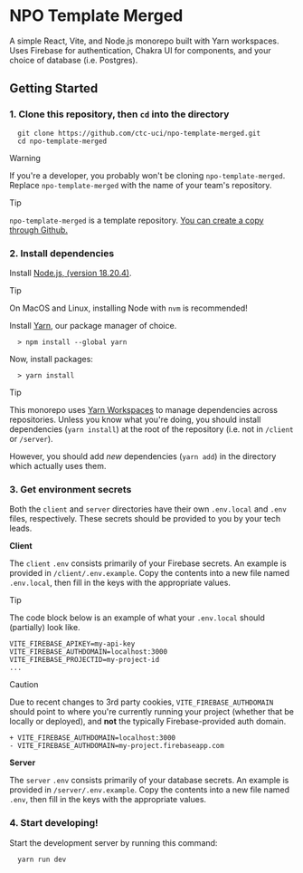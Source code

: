 # NPO Template Merged

A simple React, Vite, and Node.js monorepo built with Yarn workspaces. Uses Firebase for authentication, Chakra UI for components, and your choice of database (i.e. Postgres).

## Getting Started

### 1. Clone this repository, then `cd` into the directory

```shell
  git clone https://github.com/ctc-uci/npo-template-merged.git
  cd npo-template-merged
```

> [!WARNING]
> If you're a developer, you probably won't be cloning `npo-template-merged`. Replace `npo-template-merged` with the name of your team's repository.

> [!TIP]
> `npo-template-merged` is a template repository. [You can create a copy through Github.](https://docs.github.com/en/repositories/creating-and-managing-repositories/creating-a-repository-from-a-template)

### 2. Install dependencies

Install [Node.js, (version 18.20.4)](https://nodejs.org/en/download/package-manager). 

> [!TIP]
> On MacOS and Linux, installing Node with `nvm` is recommended!

Install [Yarn](https://classic.yarnpkg.com/lang/en/), our package manager of choice.

```shell
  > npm install --global yarn
```

Now, install packages:

```shell
  > yarn install
```

> [!TIP]
> This monorepo uses [Yarn Workspaces](https://classic.yarnpkg.com/lang/en/docs/workspaces/) to manage dependencies across repositories. Unless you know what you're doing, you should install dependencies (`yarn install`) at the root of the repository (i.e. not in `/client` or `/server`).
> 
> However, you should add _new_ dependencies (`yarn add`) in the directory which actually uses them.

### 3. Get environment secrets

Both the `client` and `server` directories have their own `.env.local` and `.env` files, respectively. These secrets should be provided to you by your tech leads. 

**Client**

The `client` `.env` consists primarily of your Firebase secrets. An example is provided in `/client/.env.example`. Copy the contents into a new file named `.env.local`, then fill in the keys with the appropriate values.

> [!TIP]
> The code block below is an example of what your `.env.local` should (partially) look like.

```shell
VITE_FIREBASE_APIKEY=my-api-key
VITE_FIREBASE_AUTHDOMAIN=localhost:3000
VITE_FIREBASE_PROJECTID=my-project-id
...
```

> [!CAUTION]
> Due to recent changes to 3rd party cookies, `VITE_FIREBASE_AUTHDOMAIN` should point to where you're currently running your project (whether that be locally or deployed), and **not** the typically Firebase-provided auth domain. 

```shell
+ VITE_FIREBASE_AUTHDOMAIN=localhost:3000
- VITE_FIREBASE_AUTHDOMAIN=my-project.firebaseapp.com
```

**Server**

The `server` `.env` consists primarily of your database secrets. An example is provided in `/server/.env.example`. Copy the contents into a new file named `.env`, then fill in the keys with the appropriate values.

### 4. Start developing!

Start the development server by running this command:

```shell
  yarn run dev
```

